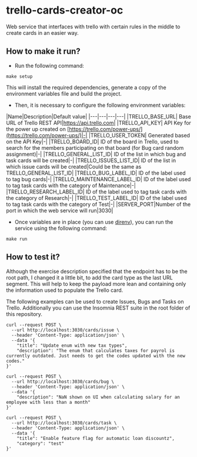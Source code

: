 # trello-cards-creator-oc
Web service that interfaces with trello with certain rules in the middle to create cards in an easier way.
 
## How to make it run?

- Run the following command: 
```  
make setup  
```  
This will install the required dependencies, generate a copy of the environment variables file and build the project.

- Then, it is necessary to configure the following environment variables:

|Name|Description|Default value|
|---|---|---|---|
|TRELLO_BASE_URL| Base URL of Trello REST API|https://api.trello.com|
|TRELLO_API_KEY| API Key for the power up created on [https://trello.com/power-ups/](https://trello.com/power-ups/)|-|
|TRELLO_USER_TOKEN| Generated based on the API Key|-|
|TRELLO_BOARD_ID| ID of the board in Trello, used to search for the members participating on that board (for Bug card random assignment)|-|
|TRELLO_GENERAL_LIST_ID| ID of the list in which bug and task cards will be created|-|
|TRELLO_ISSUES_LIST_ID| ID of the list in which issue cards will be created|Could be the same as TRELLO_GENERAL_LIST_ID|
|TRELLO_BUG_LABEL_ID| ID of the label used to tag bug cards|-|
|TRELLO_MAINTENANCE_LABEL_ID| ID of the label used to tag task cards with the category of Maintenance|-|
|TRELLO_RESEARCH_LABEL_ID| ID of the label used to tag task cards with the category of Research|-|
|TRELLO_TEST_LABEL_ID| ID of the label used to tag task cards with the category of Test|-|
|SERVER_PORT|Number of the port in which the web service will run|3030|

- Once variables are in place (you can use [direnv](https://direnv.net/)), you can run the service using the following command:
```
make run
```

## How to test it?

Although the exercise description specified that the endpoint has to be the root path, I changed it a little bit, to add the card type as the last URL segment. This will  help to keep the payload more lean and containing only the information used to populate the Trello card.

The following examples can be used to create Issues, Bugs and Tasks on Trello. Additionally you can use the Insomnia REST suite in the root folder of this repository.

```
curl --request POST \
  --url http://localhost:3030/cards/issue \
  --header 'Content-Type: application/json' \
  --data '{
	"title": "Update enum with new tax types",
	"description": "The enum that calculates taxes for payrol is currently outdated. Just needs to get the codes updated with the new codes."
}'
```

```
curl --request POST \
  --url http://localhost:3030/cards/bug \
  --header 'Content-Type: application/json' \
  --data '{
	"description": "NaN shown on UI when calculating salary for an employee with less than a month"
}'
```

```
curl --request POST \
  --url http://localhost:3030/cards/task \
  --header 'Content-Type: application/json' \
  --data '{
	"title": "Enable feature flag for automatic loan discountz",
	"category": "test"
}'
```

